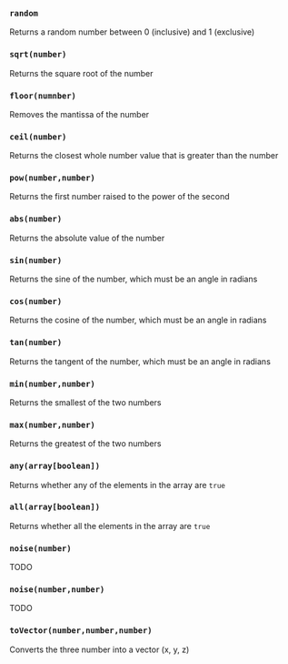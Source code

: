 ### `random`
Returns a random number between 0 (inclusive) and 1 (exclusive)

### `sqrt(number)`
Returns the square root of the number

### `floor(numnber)`
Removes the mantissa of the number

### `ceil(number)`
Returns the closest whole number value that is greater than the number

### `pow(number,number)`
Returns the first number raised to the power of the second

### `abs(number)`
Returns the absolute value of the number

### `sin(number)`
Returns the sine of the number, which must be an angle in radians

### `cos(number)`
Returns the cosine of the number, which must be an angle in radians

### `tan(number)`
Returns the tangent of the number, which must be an angle in radians

### `min(number,number)`
Returns the smallest of the two numbers

### `max(number,number)`
Returns the greatest of the two numbers

### `any(array[boolean])`
Returns whether any of the elements in the array are `true`

### `all(array[boolean])`
Returns whether all the elements in the array are `true`

### `noise(number)`
TODO

### `noise(number,number)`
TODO

### `toVector(number,number,number)`
Converts the three number into a vector (x, y, z)
